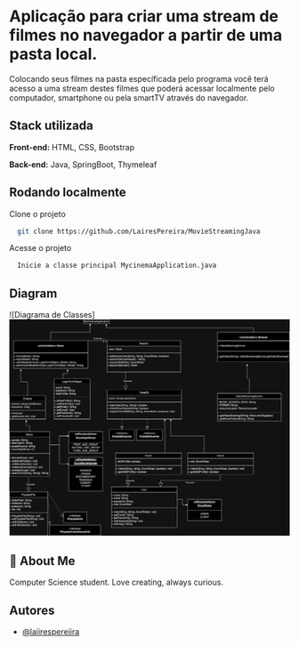 
# Aplicação para criar uma stream de filmes no navegador a partir de uma pasta local.

Colocando seus filmes na pasta específicada pelo programa você terá acesso a uma stream destes filmes que poderá acessar localmente pelo computador, smartphone ou pela smartTV através do navegador.








## Stack utilizada

**Front-end:** HTML, CSS, Bootstrap

**Back-end:** Java, SpringBoot, Thymeleaf


## Rodando localmente

Clone o projeto

```bash
  git clone https://github.com/LairesPereira/MovieStreamingJava
```

Acesse o projeto 

```bash
  Inicie a classe principal MycinemaApplication.java 
```

## Diagram

![Diagrama de Classes] <img src="src/main/resources/static/images/Diagrama.jpg">
## 🚀 About Me
Computer Science student.
Love creating, always curious.


## Autores

- [@laiirespereiira](https://www.github.com/LairesPereira)

